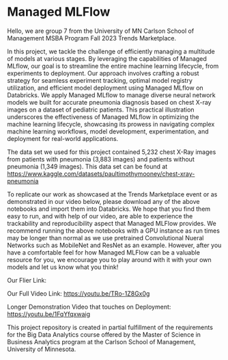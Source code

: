 # Managed MLFlow

Hello, we are group 7 from the University of MN Carlson School of Management MSBA Program Fall 2023 Trends Marketplace.

In this project, we tackle the challenge of efficiently managing a multitude of models at various stages. By leveraging the capabilities of Managed MLflow, our goal is to streamline the entire machine learning lifecycle, from experiments to deployment. Our approach involves crafting a robust strategy for seamless experiment tracking, optimal model registry utilization, and efficient model deployment using Managed MLflow on Databricks. We apply Managed MLflow to manage diverse neural network models we built for accurate pneumonia diagnosis based on chest X-ray images on a dataset of pediatric patients. This practical illustration underscores the effectiveness of Managed MLflow in optimizing the machine learning lifecycle, showcasing its prowess in navigating complex machine learning workflows, model development, experimentation, and deployment for real-world applications.

The data set we used for this project contained 5,232 chest X-Ray images from patients with pneumonia (3,883 images) and patients without pneumonia (1,349 images). This data set can be found at https://www.kaggle.com/datasets/paultimothymooney/chest-xray-pneumonia

To replicate our work as showcased at the Trends Marketplace event or as demonstrated in our video below, please download any of the above notebooks and import them into Databricks. We hope that you find them easy to run, and with help of our video, are able to experience the trackability and reproducibility aspect that Managed MLFlow provides. We recommend running the above notebooks with a GPU instance as run times may be longer than normal as we use pretrained Convolutional Nueral Networks such as MobileNet and ResNet as an example. However, after you have a comfortable feel for how Managed MLFlow can be a valuable resource for you, we encourage you to play around with it with your own models and let us know what you think!

Our Flier Link:

Our Full Video Link: https://youtu.be/TRo-1Z8Gx0g

Longer Demonstration Video that touches on Deployment: https://youtu.be/1FqYfqxwaig

This project repository is created in partial fulfillment of the requirements for the Big Data Analytics course offered by the Master of Science in Business Analytics program at the Carlson School of Management, University of Minnesota.

